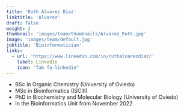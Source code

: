 ```yaml
---
title: 'Ruth Álvarez Díaz'
linktitle: 'Alvarez'
draft: false
weight: 2
thumbnail: 'images/team/thumbnails/Alvarez_Ruth.jpg'
image: 'images/team/default.jpg'
jobtitle: 'Bioinformatician'
links:
  - url: 'https://www.linkedin.com/in/ruthalvarezdiaz/'
    label: LinkedIn
    icon: "fab fa-linkedin"
---
```


- BSc in Organic Chemistry (University of Oviedo)
- MSc in Bioinformatics (ISCIII)
- PhD in Biochemistry and Molecular Biology (University of Oviedo)
- In the Bioinformatics Unit from November 2022
